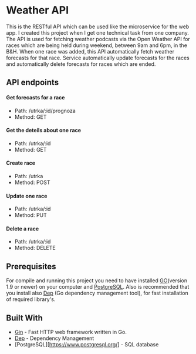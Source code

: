 # Weather API


This is the RESTful API which can be used like the microservice for the web app. I created this project when I get one technical task from one company. 
The API is used for fetching weather podcasts via the Open Weather API for races which are being held during weekend, between 9am and 6pm, in the B&H. When one race was added, this API automatically fetch weather forecasts for that race. Service automatically update forecasts for the races and automatically delete forecasts for races which are ended.

## API endpoints

#### Get forecasts for a race
* Path: /utrka/:id/prognoza
* Method: GET

#### Get the deteils about one race
* Path: /utrka/:id
* Method: GET

#### Create race
* Path: /utrka
* Method: POST

#### Update one race
* Path: /utrka/:id
* Method: PUT

#### Delete a race
* Path: /utrka/:id
* Method: DELETE


## Prerequisites

For compile and running this project you need to have installed [GO](https://golang.org/dl/)(version 1.9 or newer) on your computer and [PostgreSQL](https://www.postgresql.org/).
Also is recommended that you install also [Dep](https://github.com/golang/dep) (Go dependency management tool), for fast installation of required library's.

## Built With

* [Gin](https://github.com/gin-gonic/gin) - Fast HTTP web framework written in Go.
* [Dep](https://github.com/golang/dep) - Dependency Management
* [PostgreSQL][https://www.postgresql.org/] - SQL database